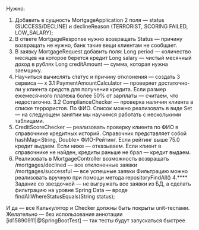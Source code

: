 Нужно: 
1. Добавить в сущность MortgageApplication 2 поля — status (SUCCESS/DECLINE) и declineReason (TERRORIST, SCORING FAILED, LOW_SALARY); 
2. В ответе MortgageResponse нужно возвращать Status — причину возвращать не нужно, банк такие вещи клиентам не сообщает. 
3. В заявку MortgageRequest добавить поля: 
Long period — количество месяцев на которое берется кредит 
Long salary — чистый месячный доход в рублях 
Long creditAmount — сумма, которая нужна заемщику. 
3. Научиться вычислять статус и причину отклонения — создать 3 сервиса — x 
3.1 PaymentAmountCalculator — проверяет достаточно-ли у клиента средств для получения кредита. 
Если размер ежемесячного платежа более 50% от зарплаты — считаем, что недостаточно. 
3.2 ComplianceChecker — проверка наличия клиента в списке террористов. По ФИО. 
Список можно реализовать в виде Set<String> — на следующем занятии мы научимся работать с несколькими таблицами. 
3. CreditScoreChecker — реализовать проверку клиента по ФИО в справочнике кредитных историй. 
Справочник представляет собой hashMap<String, Double> ФИО-Рейтинг. 
Если рейтинг выше 75.0 кредит выдаем. Если ниже — отказываем. 
Если клиент в справочнике не найден, кредиты раньше не брал — кредит выдаем. 
4. Реализовать в MortgageController возможность возвращать 
/mortgages/declined — все отклоненные заявки 
/mortgages/successful — все успешные заявки 
Фильтрацию можно реализовать вручную при помощи метода repositoryFindAll() 
4.**** Задание со звездочкой — не выгружать все заявки из БД, а сделать фильтрацию на уровне Spring Data — 
вроде findAllWhereStatusEquals(String status); 
 
И да — все Калькулятор и Checker должны быть покрыты unit-тестами. 
Желательно — без использования аннотации [id15890911|@SpringBootTest] — так тесты будут запускаться быстрее